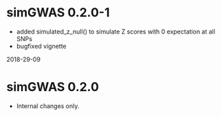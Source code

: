# simGWAS 0.2.0-1

- added simulated_z_null() to simulate Z scores with 0 expectation at all SNPs
- bugfixed vignette

2018-29-09

# simGWAS 0.2.0

- Internal changes only.


